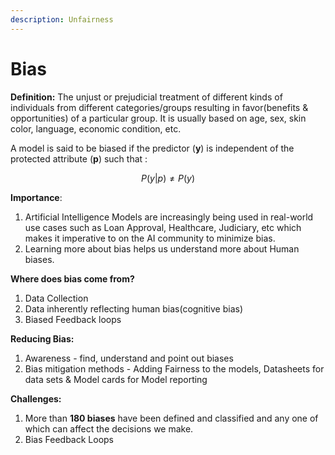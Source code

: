 ```yaml
---
description: Unfairness
---
```


# Bias

**Definition:** The unjust or prejudicial treatment of different kinds of individuals from different categories/groups resulting in favor\(benefits & opportunities\) of a particular group. It is usually based on age, sex, skin color, language, economic condition, etc. 

A model is said to be biased if the predictor \(**y**\) is independent of the protected attribute \(**p**\) such that :

$$
P(y | p) \neq P( y )
$$

**Importance**: 

1. Artificial Intelligence Models are increasingly being used in real-world use cases such as Loan Approval, Healthcare, Judiciary, etc which makes it imperative to on the AI community to minimize bias.  
2. Learning more about bias helps us understand more about Human biases.

**Where does bias come from?**

1. Data Collection
2. Data inherently reflecting human bias\(cognitive bias\)
3. Biased Feedback loops

**Reducing Bias:**

1. Awareness - find, understand and point out biases
2. Bias mitigation methods - Adding Fairness to the models, Datasheets for data sets & Model cards for Model reporting

**Challenges:**

1. More than **180 biases** have been defined and classified and any one of which can affect the decisions we make.
2. Bias Feedback Loops



